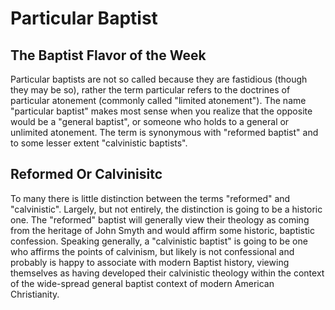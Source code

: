 # Particular Baptist

## The Baptist Flavor of the Week

Particular baptists are not so called because they are fastidious (though they
may be so), rather the term particular refers to the doctrines of particular
atonement (commonly called "limited atonement"). The name "particular baptist"
makes most sense when you realize that the opposite would be a "general
baptist", or someone who holds to a general or unlimited atonement. The term is
synonymous with "reformed baptist" and to some lesser extent "calvinistic
baptists".

## Reformed Or Calvinisitc

To many there is little distinction between the terms "reformed" and
"calvinistic". Largely, but not entirely, the distinction is going to be a
historic one. The "reformed" baptist will generally view their theology as
coming from the heritage of John Smyth and would affirm some historic,
baptistic confession. Speaking generally, a "calvinistic baptist" is going to
be one who affirms the points of calvinism, but likely is not confessional and
probably is happy to associate with modern Baptist history, viewing themselves
as having developed their calvinistic theology within the context of the
wide-spread general baptist context of modern American Christianity.
